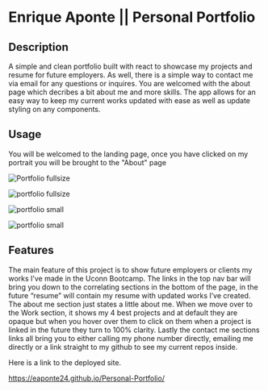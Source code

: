 # Enrique Aponte || Personal Portfolio

## Description

A simple and clean portfolio built with react to showcase my projects and resume for future employers. As well, there is a simple way to contact me via email for any questions or inquires. You are welcomed with the about page which decribes a bit about me and more skills. The app allows for an easy way to keep my current works updated with ease as well as update styling on any components.


## Usage

You will be welcomed to the landing page, once you have clicked on my portrait you will be brought to the "About" page

![Portfolio fullsize](assets/Photos/personalport1.PNG)

![portfolio fullsize](assets/Photos/personalport2.PNG)

![portfolio small](assets/Photos/personalport3.PNG)

![portfolio small](assets/Photos/personalport4.PNG)


## Features

The main feature of this project is to show future employers or clients my works I’ve made in the Uconn Bootcamp. The links in the top nav bar will bring you down to the correlating sections in the bottom of the page, in the future “resume” will contain my resume with updated works I’ve created. The about me section just states a little about me. When we move over to the Work section, it shows my 4 best projects and at default they are opaque but when you hover over them to click on them when a project is linked in the future they turn to 100% clarity. Lastly the contact me sections links all bring you to either calling my phone number directly, emailing me directly or a link straight to my github to see my current repos inside.

Here is a link to the deployed site.

https://eaponte24.github.io/Personal-Portfolio/